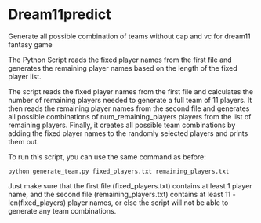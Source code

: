 # Dream11predict
Generate all possible combination of teams without cap and vc for dream11 fantasy game

The Python Script reads the fixed player names from the first file and generates the remaining player names based on the length of the fixed player list.

The script reads the fixed player names from the first file and calculates the number of remaining players needed to generate a full team of 11 players. It then reads the remaining player names from the second file and generates all possible combinations of num_remaining_players players from the list of remaining players. Finally, it creates all possible team combinations by adding the fixed player names to the randomly selected players and prints them out.

To run this script, you can use the same command as before:

```
python generate_team.py fixed_players.txt remaining_players.txt
```
Just make sure that the first file (fixed_players.txt) contains at least 1 player name, and the second file (remaining_players.txt) contains at least 11 - len(fixed_players) player names, or else the script will not be able to generate any team combinations.
